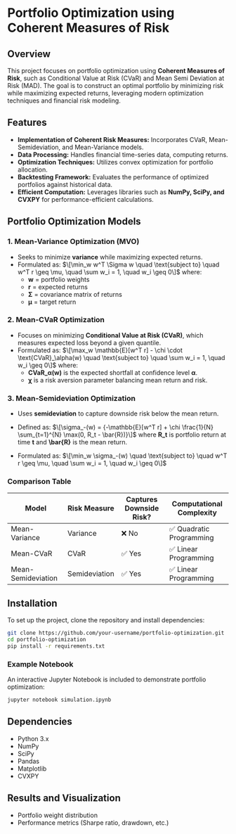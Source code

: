 # Portfolio Optimization using Coherent Measures of Risk

## Overview
This project focuses on portfolio optimization using **Coherent Measures of Risk**, such as Conditional Value at Risk (CVaR) and Mean Semi Deviation at Risk (MAD). The goal is to construct an optimal portfolio by minimizing risk while maximizing expected returns, leveraging modern optimization techniques and financial risk modeling.

## Features
- **Implementation of Coherent Risk Measures:** Incorporates CVaR, Mean-Semideviation, and Mean-Variance models.
- **Data Processing:** Handles financial time-series data, computing returns.
- **Optimization Techniques:** Utilizes convex optimization  for portfolio allocation.
- **Backtesting Framework:** Evaluates the performance of optimized portfolios against historical data.
- **Efficient Computation:** Leverages libraries such as **NumPy, SciPy, and CVXPY** for performance-efficient calculations.

## Portfolio Optimization Models
### 1. **Mean-Variance Optimization (MVO)**
- Seeks to minimize **variance** while maximizing expected returns.
- Formulated as:
  $\[\min_w w^T \Sigma w \quad \text{subject to} \quad w^T r \geq \mu, \quad \sum w_i = 1, \quad w_i \geq 0\]$
  where:
  - **w** = portfolio weights
  - **r** = expected returns
  - **Σ** = covariance matrix of returns
  - **μ** = target return

### 2. **Mean-CVaR Optimization**
- Focuses on minimizing **Conditional Value at Risk (CVaR)**, which measures expected loss beyond a given quantile.
- Formulated as:
  $\[\max_w \mathbb{E}[w^T r] - \chi \cdot \text{CVaR}_\alpha(w) \quad \text{subject to} \quad \sum w_i = 1, \quad w_i \geq 0\]$
  where:
  - **CVaR_α(w)** is the expected shortfall at confidence level **α**.
  - **χ** is a risk aversion parameter balancing mean return and risk.



### 3. **Mean-Semideviation Optimization**
- Uses **semideviation** to capture downside risk below the mean return.
- Defined as:
  $\[\sigma_-(w) = {-\mathbb{E}[w^T r]  + \chi \frac{1}{N} \sum_{t=1}^{N} \max(0, R_t - \bar{R})}\]$
  where **R_t** is portfolio return at time **t** and **\bar{R}** is the mean return.

- Formulated as:
  $\[\min_w \sigma_-(w) \quad \text{subject to} \quad w^T r \geq \mu, \quad \sum w_i = 1, \quad w_i \geq 0\]$

### **Comparison Table**
| Model               | Risk Measure | Captures Downside Risk? | Computational Complexity |
|--------------------|-------------|-------------------------|-------------------------|
| Mean-Variance      | Variance     | ❌ No                   | ✅ Quadratic Programming |
| Mean-CVaR         | CVaR         | ✅ Yes                  | ✅ Linear Programming |
| Mean-Semideviation | Semideviation | ✅ Yes                  | ✅ Linear Programming |

## Installation
To set up the project, clone the repository and install dependencies:
```bash
git clone https://github.com/your-username/portfolio-optimization.git
cd portfolio-optimization
pip install -r requirements.txt
```



### Example Notebook
An interactive Jupyter Notebook is included to demonstrate portfolio optimization:
```bash
jupyter notebook simulation.ipynb
```

## Dependencies
- Python 3.x
- NumPy
- SciPy
- Pandas
- Matplotlib
- CVXPY

## Results and Visualization
- Portfolio weight distribution
- Performance metrics (Sharpe ratio, drawdown, etc.)
